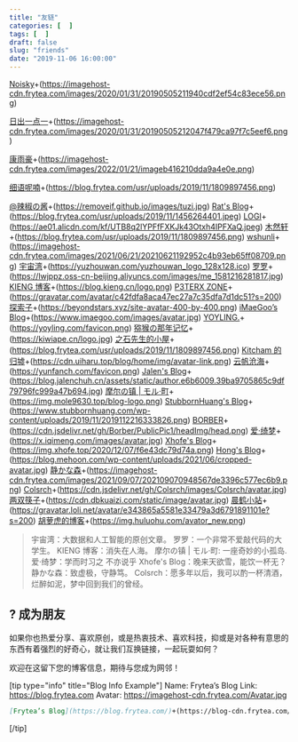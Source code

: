 ```yaml
---
title: "友链"
categories: [  ]
tags: [  ]
draft: false
slug: "friends"
date: "2019-11-06 16:00:00"
---
```


[Noisky](https://www.noisky.cn/)+(https://imagehost-cdn.frytea.com/images/2020/01/31/20190505211940cdf2ef54c83ece56.png)

[日出一点一](https://blog.sunriseydy.top/)+(https://imagehost-cdn.frytea.com/images/2020/01/31/20190505212047f479ca97f7c5eef6.png)

[康雨豪](http://www.kkyyhh96.site/)+(https://imagehost-cdn.frytea.com/images/2022/01/21/imageb416210dda9a4e0e.png)

[细语呢喃](https://www.hrwhisper.me/)+(https://blog.frytea.com/usr/uploads/2019/11/1809897456.png)

[@辣椒の酱](https://removeif.github.io/)+(https://removeif.github.io/images/tuzi.jpg)
[Rat's Blog](https://www.moerats.com/)+(https://blog.frytea.com/usr/uploads/2019/11/1456264401.jpeg)
[LOGI](https://logi.im)+(https://ae01.alicdn.com/kf/UTB8q2lYPFfFXKJk43Otxh4IPFXaQ.jpeg)
[木然轩](https://jlice.top/)+(https://blog.frytea.com/usr/uploads/2019/11/1809897456.png)
[wshunli](https://www.wshunli.com/)+(https://imagehost-cdn.frytea.com/images/2021/06/21/20210621192952c4b93eb65ff08709.png)
[宇宙湾](https://yuzhouwan.com/)+(https://yuzhouwan.com/yuzhouwan_logo_128x128.ico)
[罗罗](https://www.lwjppz.cn/)+(https://lwjppz.oss-cn-beijing.aliyuncs.com/images/me_1581216281817.jpg)
[KIENG 博客](https://blog.kieng.cn/)+(https://blog.kieng.cn/logo.png)
[P3TERX ZONE](https://p3terx.com/)+(https://gravatar.com/avatar/c42fdfa8aca47ec27a7c35dfa7d1dc51?s=200)
[探索子](https://beyondstars.xyz/)+(https://beyondstars.xyz/site-avatar-400-by-400.png)
[iMaeGoo’s Blog](https://www.imaegoo.com)+(https://www.imaegoo.com/images/avatar.jpg)
[YOYLING.](https://yoyling.com)+(https://yoyling.com/favicon.png)
[猕猴の那年记忆](https://www.kiwiape.cn/)+(https://kiwiape.cn/logo.jpg)
[之石先生的小屋](http://www.brewin073.top)+(https://blog.frytea.com/usr/uploads/2019/11/1809897456.png)
[Kitcham 的归墟](https://blog.uiharu.top/)+(https://cdn.uiharu.top/blog/home/img/avatar-link.png)
[云帆沧海](https://yunfanch.com)+(https://yunfanch.com/favicon.png)
[Jalen's Blog](https://blog.jalenchuh.cn/)+(https://blog.jalenchuh.cn/assets/static/author.e6b6009.39ba9705865c9df79796fc999a47b694.jpg)
[摩尔の镇 | モル·町](https://www.mole9630.top)+(https://img.mole9630.top/blog-logo.png)
[StubbornHuang's Blog](https://www.stubbornhuang.com)+(https://www.stubbornhuang.com/wp-content/uploads/2019/11/2019112216333826.png)
[BORBER](https://borber.vercel.app/)+(https://cdn.jsdelivr.net/gh/Borber/PublicPic1/headImg/head.png)
[爱·绮梦](https://x.iqimeng.com/)+(https://x.iqimeng.com/images/avatar.jpg)
[Xhofe's Blog](https://www.nn.ci)+(https://img.xhofe.top/2020/12/07/f6e43dc79d74a.png)
[Hong's Blog](https://blog.mehoon.com)+(https://blog.mehoon.com/wp-content/uploads/2021/06/cropped-avatar.jpg)
[静かな森](https://innei.ren/)+(https://imagehost-cdn.frytea.com/images/2021/09/07/202109070948567de3396c577ec6b9.png)
[Colsrch](https://colsrch.cn)+(https://cdn.jsdelivr.net/gh/Colsrch/images/Colsrch/avatar.jpg)
[两双筷子](https://www.dbkuaizi.com)+(https://cdn.dbkuaizi.com/static/image/avatar.jpg)
[晨鹤小站](https://chenhe.me/)+(https://gravatar.loli.net/avatar/e343865a5581e33479a3d6791891101e?s=200)
[胡萝虎的博客](https://www.huluohu.com)+(https://img.huluohu.com/avator_new.png)

> 宇宙湾：大数据和人工智能的原创文章。
> 罗罗：一个非常不爱敲代码的大学生。
> KIENG 博客：消失在人海。
> 摩尔の镇 | モル·町: 一座奇妙的小孤岛.
> 爱·绮梦：学而时习之 不亦说乎
> Xhofe's Blog：晚来天欲雪，能饮一杯无？
> 静かな森：致虚极，守静笃。
> Colsrch：愿多年以后，我可以酌一杯清酒，烂醉如泥，梦中回到我们的曾经。

## ? 成为朋友

如果你也热爱分享、喜欢原创，或是热衷技术、喜欢科技，抑或是对各种有意思的东西有着强烈的好奇心，就让我们互换链接，一起玩耍如何？

欢迎在这留下您的博客信息，期待与您成为网邻！

[tip type="info" title="Blog Info Example"]
Name: Frytea’s Blog
Link: https://blog.frytea.com
Avatar: https://imagehost-cdn.frytea.com/Avatar.jpg

```md
[Frytea’s Blog](https://blog.frytea.com/)+(https://blog-cdn.frytea.com/usr/uploads/2019/11/2112771261.png)
```

[/tip]
